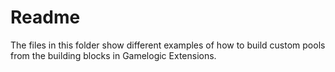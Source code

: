 ﻿# Readme
The files in this folder show different examples of how to build custom pools from the building blocks in Gamelogic 
Extensions.
